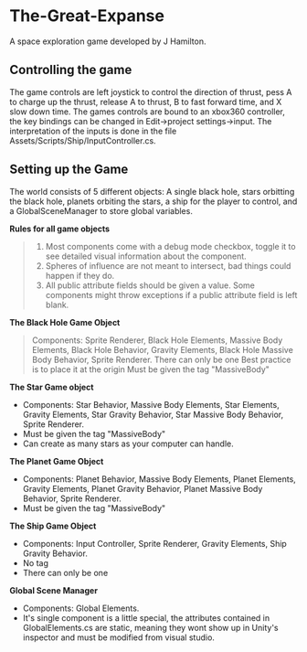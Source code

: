 # The-Great-Expanse
A space exploration game developed by J Hamilton.

Controlling the game
--------------------
The game controls are left joystick to control the 
direction of thrust, pess A to charge up the thrust,
release A to thrust, B to fast forward time, and X 
slow down time. The games controls are bound to an 
xbox360 controller, the key bindings can be changed 
in Edit->project settings->input. The interpretation 
of the inputs is done in the file 
Assets/Scripts/Ship/InputController.cs. 

Setting up the Game
-------------------
The world consists of 5 different objects: A single 
black hole, stars orbitting the black hole, planets 
orbiting the stars, a ship for the player to 
control, and a GlobalSceneManager to store global 
variables. 

**Rules for all game objects**
>1. Most components come with a debug mode 
checkbox, toggle it to see detailed visual information 
about the component.
>2. Spheres of influence are not meant to intersect, bad
things could happen if they do.
>3. All public attribute fields should be given a value.
Some components might throw exceptions if a public 
attribute field is left blank.

**The Black Hole Game Object**
>Components: Sprite Renderer, Black Hole Elements, 
Massive Body Elements, Black Hole Behavior, Gravity 
Elements, Black Hole Massive Body Behavior, Sprite 
Renderer.
>There can only be one
>Best practice is to place it at the origin
>Must be given the tag "MassiveBody"

**The Star Game object**
- Components: Star Behavior, Massive Body Elements,
Star Elements, Gravity Elements, Star Gravity Behavior,
Star Massive Body Behavior, Sprite Renderer.
- Must be given the tag "MassiveBody"
- Can create as many stars as your computer can handle.

**The Planet Game Object**
- Components: Planet Behavior, Massive Body Elements,
Planet Elements, Gravity Elements, Planet Gravity Behavior,
Planet Massive Body Behavior, Sprite Renderer.
- Must be given the tag "MassiveBody"

**The Ship Game Object**
- Components: Input Controller, Sprite Renderer, Gravity
Elements, Ship Gravity Behavior.
- No tag
- There can only be one

**Global Scene Manager**
- Components: Global Elements.
- It's single component is a little special, the attributes
contained in GlobalElements.cs are static, meaning they 
wont show up in Unity's inspector and must be modified
from visual studio. 
